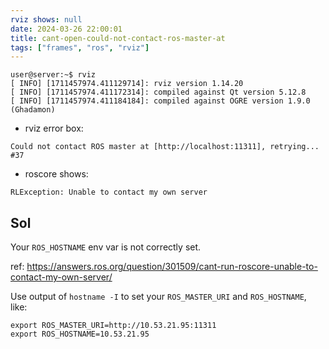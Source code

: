 ```yaml
---
rviz shows: null
date: 2024-03-26 22:00:01
title: cant-open-could-not-contact-ros-master-at
tags: ["frames", "ros", "rviz"]
---
```

```
user@server:~$ rviz  
[ INFO] [1711457974.411129714]: rviz version 1.14.20
[ INFO] [1711457974.411172314]: compiled against Qt version 5.12.8
[ INFO] [1711457974.411184184]: compiled against OGRE version 1.9.0 (Ghadamon)
```

- rviz error box:

```
Could not contact ROS master at [http://localhost:11311], retrying... #37
```

- roscore shows:

```
RLException: Unable to contact my own server
```

## Sol

Your `ROS_HOSTNAME` env var is not correctly set.

ref: https://answers.ros.org/question/301509/cant-run-roscore-unable-to-contact-my-own-server/

Use output of `hostname -I` to set your `ROS_MASTER_URI` and `ROS_HOSTNAME`, like:

```
export ROS_MASTER_URI=http://10.53.21.95:11311
export ROS_HOSTNAME=10.53.21.95
```

